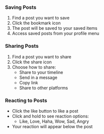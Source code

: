 ### Saving Posts

1. Find a post you want to save
2. Click the bookmark icon
3. The post will be saved to your saved items
4. Access saved posts from your profile menu

### Sharing Posts

1. Find a post you want to share
2. Click the share icon
3. Choose how to share:
   - Share to your timeline
   - Send in a message
   - Copy link
   - Share to other platforms

### Reacting to Posts

- Click the like button to like a post
- Click and hold to see reaction options:
  - Like, Love, Haha, Wow, Sad, Angry
- Your reaction will appear below the post